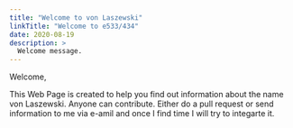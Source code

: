 ```yaml
---
title: "Welcome to von Laszewski"
linkTitle: "Welcome to e533/434"
date: 2020-08-19
description: >
  Welcome message.
---
```


Welcome,

This Web Page is created to help you find out information about the
name von Laszewski. Anyone can contribute. Either do a pull request or
send information to me via e-amil and once I find time I will try to
integarte it.

